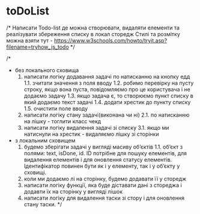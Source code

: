 # toDoList

/*
Написати Todo-list де можна створювати, видаляти елементи та реалізувати збереження списку в локал сторедж
Стилі та розмітку можна взяти тут - 
https://www.w3schools.com/howto/tryit.asp?filename=tryhow_js_todo
*/

/*
- без локального сховища
    1. написати логіку додавання задачі по натисканню на кнопку едд
        1.1. зчитати значення з поля вводу
        1.2. робимо перевірку на пусту строку, якщо вона пуста, повідомляємо про це користувача і не додаємо задачу
        1.3. якщо задача є, то створюємо пункт списку в який додаємо текст задачі
        1.4. додати хрестик до пункту списку
        1.5. очистити поле вводу
    2. написати логіку стану задачі(виконана чи ні)
        2.1. по натисканню на лішку - тоглити класс чекд
    3. написати логіку видалення задачі зі списку
        3.1. якщо ми натиснули на хрестик - видаляємо лішку зі сторінки
- з локальним сховищем
    1. будемо зберігати задачі у вигляді масиву обʼєктів
        1.1. обʼєкт з полями: text, isDone, id. ID потрібне для пошуку елементів, для видалення елементів і для оновлення статусу елементів. Ідентифікатор повинен бути як і у елементу, так і у обʼєкту у сховищі.
    2. коли ми додаємо лі на сторінку, будемо додавати її у сторедж
    3. написати логіку функції, яка буде діставати дані з стореджа і додавти їх на сторінку у вигляді лішок
    4. написати логіку для видалення таски зі стору і для оновлення стану таски.
*/